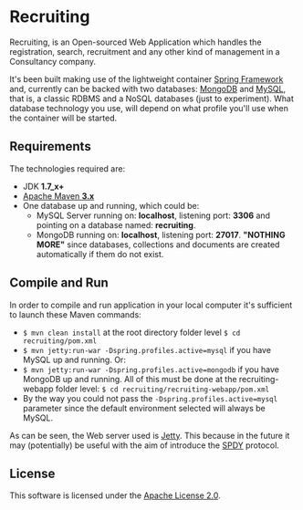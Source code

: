 # Recruiting #

Recruiting, is an Open-sourced Web Application which handles the registration, search, recruitment and any other kind of management in a Consultancy company.

It's been built making use of the lightweight container [Spring Framework](http://spring.io/) and, currently can be backed with two databases: [MongoDB](http://www.mongodb.org/) and [MySQL](http://www.mysql.com/), that is, a classic RDBMS and a NoSQL databases (just to experiment). What database technology you use, will depend on what profile you'll use when the container will be started.

## Requirements ##

The technologies required are:

* JDK **1.7_x+**
* [Apache Maven **3.x**](http://maven.apache.org/)
* One database up and running, which could be:
	* MySQL Server running on: **localhost**, listening port: **3306** and pointing on a database named: **recruiting**.
	* MongoDB running on: **localhost**, listening port: **27017**. **"NOTHING MORE"** since databases, collections and documents are created automatically if them do not exist.

## Compile and Run ##

In order to compile and run application in your local computer it's sufficient to launch these Maven commands:

* `$ mvn clean install`	at the root directory folder level `$ cd recruiting/pom.xml`
* `$ mvn jetty:run-war -Dspring.profiles.active=mysql` if you have MySQL up and running. Or:
* `$ mvn jetty:run-war -Dspring.profiles.active=mongodb` if you have MongoDB up and running. All of this must be done at the recruiting-webapp folder level: `$ cd recruiting/recruiting-webapp/pom.xml`
* By the way you could not pass the `-Dspring.profiles.active=mysql` parameter since the default environment selected will always be MySQL. 

As can be seen, the Web server used is [Jetty](http://www.eclipse.org/jetty/). This because in the future it may (potentially) be useful with the aim of introduce the [SPDY](http://en.wikipedia.org/wiki/SPDY) protocol.

License
-------

This software is licensed under the [Apache License 2.0](http://www.apache.org/licenses/LICENSE-2.0.html).